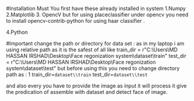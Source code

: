 #Installation Must 
You first have these already installed in system 
1.Numpy       2.Matplotlib        3. OpencV    but for using placeclassifier under opencv you need
to install opencv-contrib-python for using haar classifier .

4.Python

#Important change the path or directory for data set : as in my laptop i am using relative 
path as it is the safest of all like train_dir = r"C:\Users\MD HASSAN IRSHAD\Desktop\Face regonization system\dataset\train"
               test_dir = r"C:\Users\MD HASSAN IRSHAD\Desktop\Face regonization system\dataset\test"
but before using this you need to change directory path as : 1 train_dir=`dataset\\train`
     test_dir=`dataset\\test`

and also every you have to provide the image as input it will process it give the predication of assemble with dataset and detect face of image.
